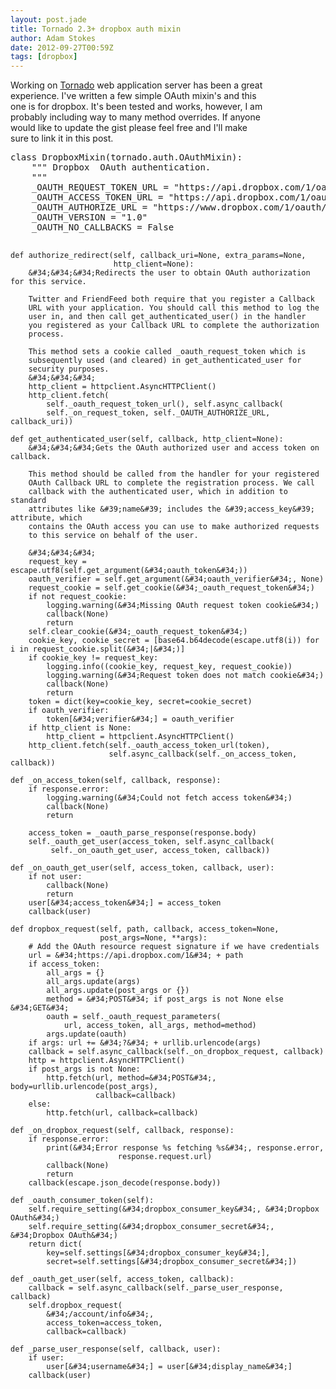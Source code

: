 ```yaml
---
layout: post.jade
title: Tornado 2.3+ dropbox auth mixin
author: Adam Stokes
date: 2012-09-27T00:59Z
tags: [dropbox]
---
```

<p>Working on <a href=&#34;http://tornadoweb.org&#34;>Tornado</a> web application server has been a great<br />
experience. I&#39;ve written a few simple OAuth mixin&#39;s and this<br />
one is for dropbox. It&#39;s been tested and works, however, I am<br />
probably including way to many method overrides. If anyone<br />
would like to update the gist please feel free and I&#39;ll make<br />
sure to link it in this post.</p>
<pre class=&#34;prettyprint&#34;>
class DropboxMixin(tornado.auth.OAuthMixin):
    &#34;&#34;&#34; Dropbox  OAuth authentication.
    &#34;&#34;&#34;
    _OAUTH_REQUEST_TOKEN_URL = &#34;https://api.dropbox.com/1/oauth/request_token&#34;
    _OAUTH_ACCESS_TOKEN_URL = &#34;https://api.dropbox.com/1/oauth/access_token&#34;
    _OAUTH_AUTHORIZE_URL = &#34;https://www.dropbox.com/1/oauth/authorize&#34;
    _OAUTH_VERSION = &#34;1.0&#34;
    _OAUTH_NO_CALLBACKS = False

    def authorize_redirect(self, callback_uri=None, extra_params=None,
                           http_client=None):
        &#34;&#34;&#34;Redirects the user to obtain OAuth authorization for this service.

        Twitter and FriendFeed both require that you register a Callback
        URL with your application. You should call this method to log the
        user in, and then call get_authenticated_user() in the handler
        you registered as your Callback URL to complete the authorization
        process.

        This method sets a cookie called _oauth_request_token which is
        subsequently used (and cleared) in get_authenticated_user for
        security purposes.
        &#34;&#34;&#34;
        http_client = httpclient.AsyncHTTPClient()
        http_client.fetch(
            self._oauth_request_token_url(), self.async_callback(
            self._on_request_token, self._OAUTH_AUTHORIZE_URL, callback_uri))

    def get_authenticated_user(self, callback, http_client=None):
        &#34;&#34;&#34;Gets the OAuth authorized user and access token on callback.

        This method should be called from the handler for your registered
        OAuth Callback URL to complete the registration process. We call
        callback with the authenticated user, which in addition to standard
        attributes like &#39;name&#39; includes the &#39;access_key&#39; attribute, which
        contains the OAuth access you can use to make authorized requests
        to this service on behalf of the user.

        &#34;&#34;&#34;
        request_key = escape.utf8(self.get_argument(&#34;oauth_token&#34;))
        oauth_verifier = self.get_argument(&#34;oauth_verifier&#34;, None)
        request_cookie = self.get_cookie(&#34;_oauth_request_token&#34;)
        if not request_cookie:
            logging.warning(&#34;Missing OAuth request token cookie&#34;)
            callback(None)
            return
        self.clear_cookie(&#34;_oauth_request_token&#34;)
        cookie_key, cookie_secret = [base64.b64decode(escape.utf8(i)) for i in request_cookie.split(&#34;|&#34;)]
        if cookie_key != request_key:
            logging.info((cookie_key, request_key, request_cookie))
            logging.warning(&#34;Request token does not match cookie&#34;)
            callback(None)
            return
        token = dict(key=cookie_key, secret=cookie_secret)
        if oauth_verifier:
            token[&#34;verifier&#34;] = oauth_verifier
        if http_client is None:
            http_client = httpclient.AsyncHTTPClient()
        http_client.fetch(self._oauth_access_token_url(token),
                          self.async_callback(self._on_access_token, callback))

    def _on_access_token(self, callback, response):
        if response.error:
            logging.warning(&#34;Could not fetch access token&#34;)
            callback(None)
            return

        access_token = _oauth_parse_response(response.body)
        self._oauth_get_user(access_token, self.async_callback(
             self._on_oauth_get_user, access_token, callback))

    def _on_oauth_get_user(self, access_token, callback, user):
        if not user:
            callback(None)
            return
        user[&#34;access_token&#34;] = access_token
        callback(user)

    def dropbox_request(self, path, callback, access_token=None,
                        post_args=None, **args):
        # Add the OAuth resource request signature if we have credentials
        url = &#34;https://api.dropbox.com/1&#34; + path
        if access_token:
            all_args = {}
            all_args.update(args)
            all_args.update(post_args or {})
            method = &#34;POST&#34; if post_args is not None else &#34;GET&#34;
            oauth = self._oauth_request_parameters(
                url, access_token, all_args, method=method)
            args.update(oauth)
        if args: url += &#34;?&#34; + urllib.urlencode(args)
        callback = self.async_callback(self._on_dropbox_request, callback)
        http = httpclient.AsyncHTTPClient()
        if post_args is not None:
            http.fetch(url, method=&#34;POST&#34;, body=urllib.urlencode(post_args),
                       callback=callback)
        else:
            http.fetch(url, callback=callback)

    def _on_dropbox_request(self, callback, response):
        if response.error:
            print(&#34;Error response %s fetching %s&#34;, response.error,
                            response.request.url)
            callback(None)
            return
        callback(escape.json_decode(response.body))

    def _oauth_consumer_token(self):
        self.require_setting(&#34;dropbox_consumer_key&#34;, &#34;Dropbox OAuth&#34;)
        self.require_setting(&#34;dropbox_consumer_secret&#34;, &#34;Dropbox OAuth&#34;)
        return dict(
            key=self.settings[&#34;dropbox_consumer_key&#34;],
            secret=self.settings[&#34;dropbox_consumer_secret&#34;])

    def _oauth_get_user(self, access_token, callback):
        callback = self.async_callback(self._parse_user_response, callback)
        self.dropbox_request(
            &#34;/account/info&#34;,
            access_token=access_token,
            callback=callback)

    def _parse_user_response(self, callback, user):
        if user:
            user[&#34;username&#34;] = user[&#34;display_name&#34;]
        callback(user)
</pre>
